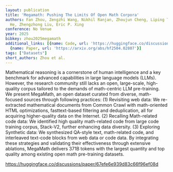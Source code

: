 ```yaml
---
layout: publication
title: 'Megamath: Pushing The Limits Of Open Math Corpora'
authors: Fan Zhou, Zengzhi Wang, Nikhil Ranjan, Zhoujun Cheng, Liping Tang, Guowei
  He, Zhengzhong Liu, Eric P. Xing
conference: No Venue
year: 2025
bibkey: zhou2025megamath
additional_links: [{name: Code, url: 'https://huggingface.co/discussions/paper/67efe6e939d83c66f96ef08d'},
  {name: Paper, url: 'https://arxiv.org/abs/hf2504.02807'}]
tags: ["Datasets"]
short_authors: Zhou et al.
---
```

Mathematical reasoning is a cornerstone of human intelligence and a key benchmark for advanced capabilities in large language models (LLMs). However, the research community still lacks an open, large-scale, high-quality corpus tailored to the demands of math-centric LLM pre-training. We present MegaMath, an open dataset curated from diverse, math-focused sources through following practices: (1) Revisiting web data: We re-extracted mathematical documents from Common Crawl with math-oriented HTML optimizations, fasttext-based filtering and deduplication, all for acquiring higher-quality data on the Internet. (2) Recalling Math-related code data: We identified high quality math-related code from large code training corpus, Stack-V2, further enhancing data diversity. (3) Exploring Synthetic data: We synthesized QA-style text, math-related code, and interleaved text-code blocks from web data or code data. By integrating these strategies and validating their effectiveness through extensive ablations, MegaMath delivers 371B tokens with the largest quantity and top quality among existing open math pre-training datasets.

https://huggingface.co/discussions/paper/67efe6e939d83c66f96ef08d
